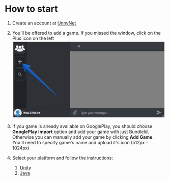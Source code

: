 # How to start

1.  Create an account at [UnnyNet](https://unnynet.com)
2.  You'll be offered to add a game. If you missed the window, click on the Plus icon on the left
    ![Screenshot](../img/add_1.jpg)
3.  If you game is already available on GooglePlay, you should choose **GooglePlay Import** option and add your game with just BundleId.
Otherwise you can manually add your game by clicking **Add Game**. You'll need to specify game's name and upload it's icon (512px - 1024px)  

4. Select your platform and follow the instructions:

    1. [Unity](/basic/integration_unity3d)
    2. [Java](/basic/integration_unity3d)
